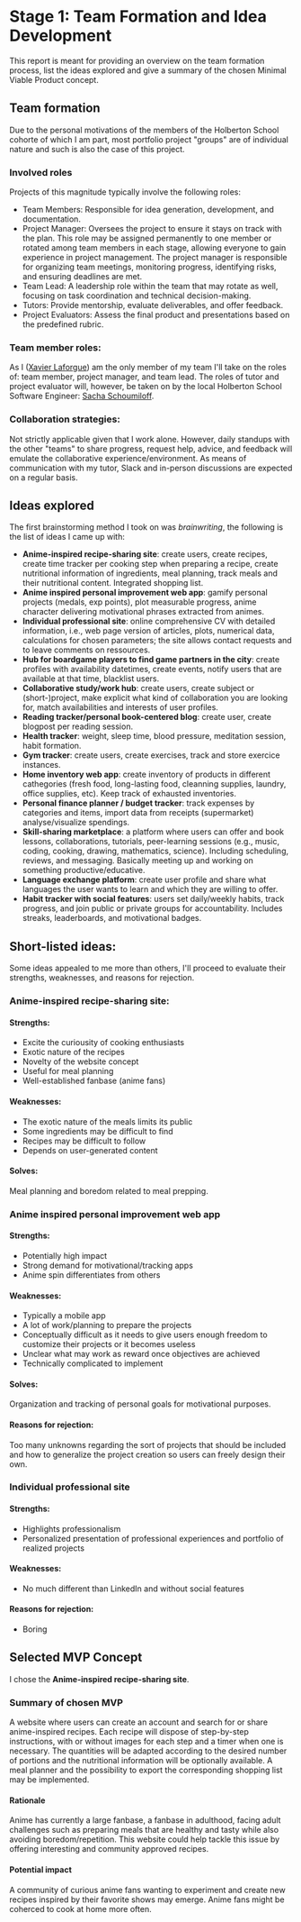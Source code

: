 # Stage 1: Team Formation and Idea Development
This report is meant for providing an overview on the team formation
process, list the ideas explored and give a summary of the chosen
Minimal Viable Product concept.
## Team formation
Due to the personal motivations of the members of the Holberton School
cohorte of which I am part, most portfolio project "groups" are of
individual nature and such is also the case of this project.
### Involved roles
Projects of this magnitude typically involve the following roles:
- Team Members: Responsible for idea generation, development, and documentation.
- Project Manager: Oversees the project to ensure it stays on track
  with the plan.
  This role may be assigned permanently to one member or rotated among
  team members in each stage, allowing everyone to gain experience in
  project management.
  The project manager is responsible for organizing team meetings, monitoring progress, identifying risks, and ensuring deadlines are met.
- Team Lead: A leadership role within the team that may rotate as well, focusing on task coordination and technical decision-making.
- Tutors: Provide mentorship, evaluate deliverables, and offer feedback.
- Project Evaluators: Assess the final product and presentations based
  on the predefined rubric.
### Team member roles:
As I ([Xavier Laforgue](https://github.com/XavierLaforgue)) am the only member of my team I'll take on the roles of: team
member, project manager, and team lead.
The roles of tutor and project evaluator will, however, be taken on by
the local Holberton School Software Engineer: [Sacha Schoumiloff](https://github.com/SChoumiloff).
### Collaboration strategies:
Not strictly applicable given that I work alone.
However, daily standups with the other "teams" to share progress,
request help, advice, and feedback will emulate the collaborative
experience/environment.
As means of communication with my tutor, Slack and in-person
discussions are expected on a regular basis.
## Ideas explored
The first brainstorming method I took on was *brainwriting*, the
following is the list of ideas I came up with:
- **Anime-inspired recipe-sharing site**: create users, create recipes,
  create time tracker per cooking step when
 preparing a recipe, create nutritional information of ingredients,
 meal planning, track meals and their nutritional content. Integrated
 shopping list.
- **Anime inspired personal improvement web app**: gamify personal
  projects (medals, exp points), plot measurable progress, anime character delivering
  motivational phrases extracted from animes.
- **Individual professional site**: online comprehensive CV with
  detailed information, i.e., web page version of articles, plots, numerical data, calculations for
  chosen parameters; the site allows contact requests and to leave
  comments on ressources.
- **Hub for boardgame players to find game partners in the city**: create
  profiles with availability datetimes, create events, notify users
  that are available at that time, blacklist users.
- **Collaborative study/work hub**: create users, create subject or (short-)project,
  make explicit what kind of collaboration you are looking for, match
  availabilities and interests of user profiles.
- **Reading tracker/personal book-centered blog**: create user, create
  blogpost per reading session.
- **Health tracker**: weight, sleep time, blood pressure, meditation
  session, habit formation.
- **Gym tracker**: create users, create exercises, track and store
  exercice instances.
- **Home inventory web app**: create inventory of products in different
  cathegories (fresh food, long-lasting food, cleanning supplies,
  laundry, office supplies, etc). Keep track of exhausted inventories.
- **Personal finance planner / budget tracker**: track expenses by
  categories and items, import data from receipts (supermarket)
  analyse/visualize spendings.
- **Skill-sharing marketplace**: a platform where users can offer and book
  lessons, collaborations, tutorials, peer-learning sessions (e.g.,
  music, coding, cooking, drawing, mathematics, science). Including
  scheduling, reviews, and messaging. Basically meeting up and working
  on something productive/educative.
- **Language exchange platform**: create user profile and share what
  languages the user wants to learn and which they are willing to offer.
- **Habit tracker with social features**: users set daily/weekly
  habits, track progress, and join public or private groups for
  accountability. Includes streaks, leaderboards, and motivational
  badges.
## Short-listed ideas:
Some ideas appealed to me more than others, I'll proceed to evaluate
their strengths, weaknesses, and reasons for rejection.
### Anime-inspired recipe-sharing site:
#### Strengths:
- Excite the curiousity of cooking enthusiasts
- Exotic nature of the recipes
- Novelty of the website concept
- Useful for meal planning
- Well-established fanbase (anime fans)
#### Weaknesses:
- The exotic nature of the meals limits its public
- Some ingredients may be difficult to find
- Recipes may be difficult to follow
- Depends on user-generated content
#### Solves:
Meal planning and boredom related to meal prepping.
### Anime inspired personal improvement web app
#### Strengths:
- Potentially high impact
- Strong demand for motivational/tracking apps
- Anime spin differentiates from others
#### Weaknesses:
- Typically a mobile app
- A lot of work/planning to prepare the projects
- Conceptually difficult as it needs to give users enough freedom to
  customize their projects or it becomes useless
- Unclear what may work as reward once objectives are achieved
- Technically complicated to implement
#### Solves:
Organization and tracking of personal goals for motivational purposes.
#### Reasons for rejection:
Too many unknowns regarding the sort of projects that should be
included and how to generalize the project creation so users can
freely design their own. 
### Individual professional site
#### Strengths:
- Highlights professionalism
- Personalized presentation of professional experiences and portfolio
  of realized projects
#### Weaknesses:
- No much different than LinkedIn and without social features
#### Reasons for rejection:
- Boring
## Selected MVP Concept
I chose the **Anime-inspired recipe-sharing site**.
### Summary of chosen MVP
A website where users can create an account and search for or share anime-inspired
recipes.
Each recipe will dispose of step-by-step instructions, with or without
images for each step and a timer when one is necessary.
The quantities will be adapted according to the desired number of
portions and the nutritional information will be optionally available.
A meal planner and the possibility to export the corresponding shopping
list may be implemented.
#### Rationale
Anime has currently a large fanbase, a fanbase in adulthood, facing
adult challenges such as preparing meals that are healthy and tasty
while also avoiding boredom/repetition.
This website could help tackle this issue by offering interesting and
community approved recipes.
#### Potential impact
A community of curious anime fans wanting to experiment and create new
recipes inspired by their favorite shows may emerge.
Anime fans might be coherced to cook at home more often.
